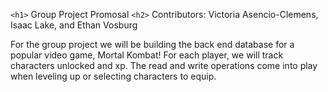 `<h1>` Group Project Promosal
`<h2>` Contributors: Victoria Asencio-Clemens, Isaac Lake, and Ethan Vosburg

For the group project we will be building the back end database for a popular video game, Mortal Kombat! For each player, we will track characters unlocked and xp. The read and write operations come into play when leveling up or selecting characters to equip.